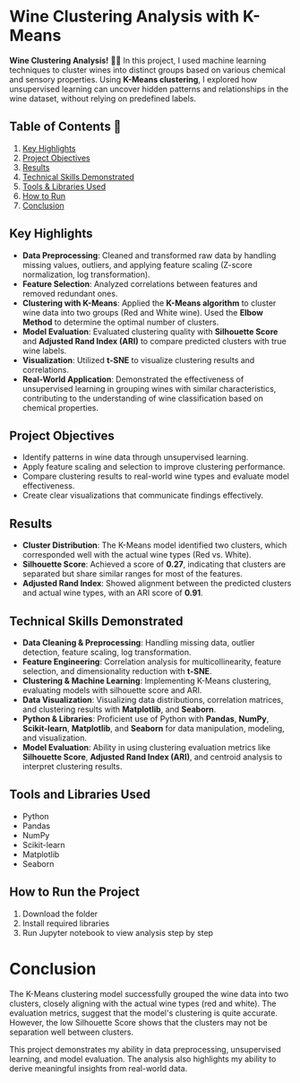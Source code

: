 # Wine Clustering Analysis with K-Means

**Wine Clustering Analysis!** 🍷✨ In this project, I used machine learning techniques to cluster wines into distinct groups based on various chemical and sensory properties. Using **K-Means clustering**, I explored how unsupervised learning can uncover hidden patterns and relationships in the wine dataset, without relying on predefined labels.

## Table of Contents 📑

1. [Key Highlights](#key-highlights)
2. [Project Objectives](#project-objectives)
3. [Results](#results)
4. [Technical Skills Demonstrated](#technical-skills-demonstrated)
5. [Tools & Libraries Used](#tools-and-libraries-used)
6. [How to Run](#how-to-run-the-project)
7. [Conclusion](#conclusion)

## Key Highlights

- **Data Preprocessing**: Cleaned and transformed raw data by handling missing values, outliers, and applying feature scaling (Z-score normalization, log transformation).
- **Feature Selection**: Analyzed correlations between features and removed redundant ones.
- **Clustering with K-Means**: Applied the **K-Means algorithm** to cluster wine data into two groups (Red and White wine). Used the **Elbow Method** to determine the optimal number of clusters.
- **Model Evaluation**: Evaluated clustering quality with **Silhouette Score** and **Adjusted Rand Index (ARI)** to compare predicted clusters with true wine labels.
- **Visualization**: Utilized **t-SNE** to visualize clustering results and correlations.
- **Real-World Application**: Demonstrated the effectiveness of unsupervised learning in grouping wines with similar characteristics, contributing to the understanding of wine classification based on chemical properties.

## Project Objectives

- Identify patterns in wine data through unsupervised learning.
- Apply feature scaling and selection to improve clustering performance.
- Compare clustering results to real-world wine types and evaluate model effectiveness.
- Create clear visualizations that communicate findings effectively.

## Results

- **Cluster Distribution**: The K-Means model identified two clusters, which corresponded well with the actual wine types (Red vs. White).
- **Silhouette Score**: Achieved a score of **0.27**, indicating that clusters are separated but share similar ranges for most of the features.
- **Adjusted Rand Index**: Showed alignment between the predicted clusters and actual wine types, with an ARI score of **0.91**.

## Technical Skills Demonstrated

- **Data Cleaning & Preprocessing**: Handling missing data, outlier detection, feature scaling, log transformation.
- **Feature Engineering**: Correlation analysis for multicollinearity, feature selection, and dimensionality reduction with **t-SNE**.
- **Clustering & Machine Learning**: Implementing K-Means clustering, evaluating models with silhouette score and ARI.
- **Data Visualization**: Visualizing data distributions, correlation matrices, and clustering results with **Matplotlib**, and **Seaborn**.
- **Python & Libraries**: Proficient use of Python with **Pandas**, **NumPy**, **Scikit-learn**, **Matplotlib**, and **Seaborn** for data manipulation, modeling, and visualization.
- **Model Evaluation**: Ability in using clustering evaluation metrics like **Silhouette Score**, **Adjusted Rand Index (ARI)**, and centroid analysis to interpret clustering results.

## Tools and Libraries Used

- Python
- Pandas
- NumPy
- Scikit-learn
- Matplotlib
- Seaborn

## How to Run the Project

1. Download the folder
2. Install required libraries
3. Run Jupyter notebook to view analysis step by step

# Conclusion

The K-Means clustering model successfully grouped the wine data into two clusters, closely aligning with the actual wine types (red and white). The evaluation metrics, suggest that the model's clustering is quite accurate. However, the low Silhouette Score shows that the clusters may not be separation well between clusters. 

This project demonstrates my ability in data preprocessing, unsupervised learning, and model evaluation. The analysis also highlights my ability to derive meaningful insights from real-world data.